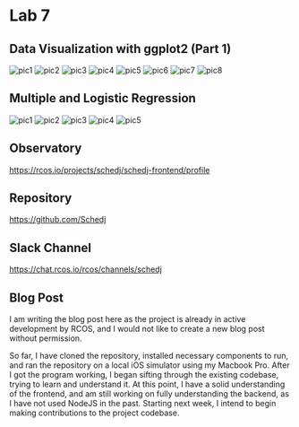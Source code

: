 # Lab 7

## Data Visualization with ggplot2 (Part 1)
![pic1](https://github.com/amitra1997/CSCI-49XX-OpenSource/blob/master/Labs/lab7/lab7pics/ggplot0.png)
![pic2](https://github.com/amitra1997/CSCI-49XX-OpenSource/blob/master/Labs/lab7/lab7pics/ggplot1.png)
![pic3](https://github.com/amitra1997/CSCI-49XX-OpenSource/blob/master/Labs/lab7/lab7pics/ggplot2.png)
![pic4](https://github.com/amitra1997/CSCI-49XX-OpenSource/blob/master/Labs/lab7/lab7pics/ggplot3.png)
![pic5](https://github.com/amitra1997/CSCI-49XX-OpenSource/blob/master/Labs/lab7/lab7pics/ggplot4.png)
![pic6](https://github.com/amitra1997/CSCI-49XX-OpenSource/blob/master/Labs/lab7/lab7pics/ggplot5.png)
![pic7](https://github.com/amitra1997/CSCI-49XX-OpenSource/blob/master/Labs/lab7/lab7pics/ggplot6.png)
![pic8](https://github.com/amitra1997/CSCI-49XX-OpenSource/blob/master/Labs/lab7/lab7pics/ggplot7.png)

## Multiple and Logistic Regression
![pic1](https://github.com/amitra1997/CSCI-49XX-OpenSource/blob/master/Labs/lab7/lab7pics/mult0.png)
![pic2](https://github.com/amitra1997/CSCI-49XX-OpenSource/blob/master/Labs/lab7/lab7pics/mult1.png)
![pic3](https://github.com/amitra1997/CSCI-49XX-OpenSource/blob/master/Labs/lab7/lab7pics/mult2.png)
![pic4](https://github.com/amitra1997/CSCI-49XX-OpenSource/blob/master/Labs/lab7/lab7pics/mult3.png)
![pic5](https://github.com/amitra1997/CSCI-49XX-OpenSource/blob/master/Labs/lab7/lab7pics/mult4.png)

## Observatory
https://rcos.io/projects/schedj/schedj-frontend/profile

## Repository
https://github.com/Schedj

## Slack Channel
https://chat.rcos.io/rcos/channels/schedj

## Blog Post
I am writing the blog post here as the project is already in active development by RCOS, and I would not like to create a new blog post without permission. 

So far, I have cloned the repository, installed necessary components to run, and ran the repository on a local iOS simulator using my Macbook Pro. After I got the program working, I began sifting through the existing codebase, trying to learn and understand it. At this point, I have a solid understanding of the frontend, and am still working on fully understanding the backend, as I have not used NodeJS in the past. Starting next week, I intend to begin making contributions to the project codebase.